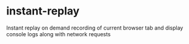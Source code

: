 # instant-replay
Instant replay on demand recording of current browser tab and display console logs along with network requests 
